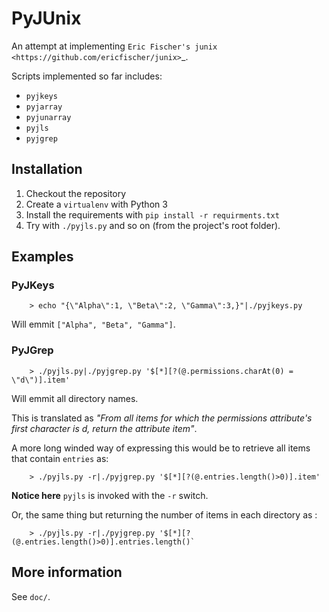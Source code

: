 # PyJUnix

An attempt at implementing `Eric Fischer's junix <https://github.com/ericfischer/junix>`_.

Scripts implemented so far includes:

* ``pyjkeys``
* ``pyjarray``
* ``pyjunarray``
* ``pyjls``
* ``pyjgrep``

## Installation

1. Checkout the repository
2. Create a ``virtualenv`` with Python 3
3. Install the requirements with ``pip install -r requirments.txt``
4. Try with ``./pyjls.py`` and so on (from the project's root folder).

## Examples

### PyJKeys

```
    > echo "{\"Alpha\":1, \"Beta\":2, \"Gamma\":3,}"|./pyjkeys.py
```

Will emmit `["Alpha", "Beta", "Gamma"]`.

### PyJGrep

```
    > ./pyjls.py|./pyjgrep.py '$[*][?(@.permissions.charAt(0) = \"d\")].item'
```

Will emmit all directory names.

This is translated as _"From all items for which the permissions attribute's first character is d, return the attribute
item"_.

A more long winded way of expressing this would be to retrieve all items that contain ``entries`` as:

```
    > ./pyjls.py -r|./pyjgrep.py '$[*][?(@.entries.length()>0)].item'
```

**Notice here** `pyjls` is invoked with the `-r` switch.

Or, the same thing but returning the number of items in each directory as :

```
    > ./pyjls.py -r|./pyjgrep.py '$[*][?(@.entries.length()>0)].entries.length()`
```




## More information

See `doc/`.
